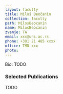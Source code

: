 ```yaml
---
layout: faculty
title: Miloš Beočanin
collection: faculty
path: MilosBeocanin
name: MilosBeocanin
zvanje: TA
email: xxx@uns.ac.rs
phone: +381 21 485 xxxx
office: TMD xxx
photo: 
---
```


Bio: TODO

### Selected Publications

TODO
